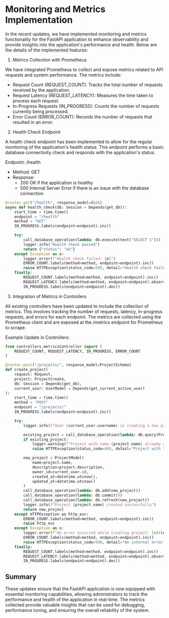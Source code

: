 # Monitoring and Metrics Implementation

In the recent updates, we have implemented monitoring and metrics functionality for the FastAPI application to enhance observability and provide insights into the application's performance and health. Below are the details of the implemented features:

1. Metrics Collection with Prometheus

We have integrated Prometheus to collect and expose metrics related to API requests and system performance. The metrics include:
- Request Count (REQUEST_COUNT): Tracks the total number of requests received by the application.
- Request Latency (REQUEST_LATENCY): Measures the time taken to process each request.
- In-Progress Requests (IN_PROGRESS): Counts the number of requests currently being processed.
- Error Count (ERROR_COUNT): Records the number of requests that resulted in an error.

2. Health Check Endpoint

A health check endpoint has been implemented to allow for the regular monitoring of the application's health status. This endpoint performs a basic database connectivity check and responds with the application's status.

Endpoint: /health
- Method: GET
- Response:
  - 200 OK if the application is healthy
  - 500 Internal Server Error if there is an issue with the database connection

```python
@router.get("/health", response_model=dict)
async def health_check(db: Session = Depends(get_db)):
    start_time = time.time()
    endpoint = "/health"
    method = "GET"
    IN_PROGRESS.labels(endpoint=endpoint).inc()

    try:
        call_database_operation(lambda: db.execute(text("SELECT 1")))
        logger.info("Health check passed")
        return {"status": "ok"}
    except Exception as e:
        logger.error(f"Health check failed: {e}")
        ERROR_COUNT.labels(method=method, endpoint=endpoint).inc()
        raise HTTPException(status_code=500, detail="Health check failed")
    finally:
        REQUEST_COUNT.labels(method=method, endpoint=endpoint).inc()
        REQUEST_LATENCY.labels(method=method, endpoint=endpoint).observe(time.time() - start_time)
        IN_PROGRESS.labels(endpoint=endpoint).dec()

```

3. Integration of Metrics in Controllers

All existing controllers have been updated to include the collection of metrics. This involves tracking the number of requests, latency, in-progress requests, and errors for each endpoint. The metrics are collected using the Prometheus client and are exposed at the /metrics endpoint for Prometheus to scrape.

Example Update in Controllers:
```python
from controllers.metricsController import (
    REQUEST_COUNT, REQUEST_LATENCY, IN_PROGRESS, ERROR_COUNT
)

@router.post("/projects/", response_model=ProjectSchema)
def create_project(
    request: Request,
    project: ProjectCreate,
    db: Session = Depends(get_db),
    current_user: UserModel = Depends(get_current_active_user)
):
    start_time = time.time()
    method = "POST"
    endpoint = "/projects/"
    IN_PROGRESS.labels(endpoint=endpoint).inc()

    try:
        logger.info(f"User {current_user.username} is creating a new project: {project.name}")

        existing_project = call_database_operation(lambda: db.query(ProjectModel).filter(ProjectModel.name == project.name).first())
        if existing_project:
            logger.warning(f"Project with name {project.name} already exists")
            raise HTTPException(status_code=400, detail="Project with this name already exists")

        new_project = ProjectModel(
            name=project.name,
            description=project.description,
            owner_id=current_user.id,
            created_at=datetime.utcnow(),
            updated_at=datetime.utcnow()
        )
        call_database_operation(lambda: db.add(new_project))
        call_database_operation(lambda: db.commit())
        call_database_operation(lambda: db.refresh(new_project))
        logger.info(f"Project {project.name} created successfully")
        return new_project
    except HTTPException as http_exc:
        ERROR_COUNT.labels(method=method, endpoint=endpoint).inc()
        raise http_exc
    except Exception as e:
        logger.error(f"An error occurred while creating project: {str(e)}")
        ERROR_COUNT.labels(method=method, endpoint=endpoint).inc()
        raise HTTPException(status_code=500, detail="An internal error occurred")
    finally:
        REQUEST_COUNT.labels(method=method, endpoint=endpoint).inc()
        REQUEST_LATENCY.labels(method=method, endpoint=endpoint).observe(time.time() - start_time)
        IN_PROGRESS.labels(endpoint=endpoint).dec()

```

## Summary
These updates ensure that the FastAPI application is now equipped with essential monitoring capabilities, allowing administrators to track the performance and health of the application in real-time. The metrics collected provide valuable insights that can be used for debugging, performance tuning, and ensuring the overall reliability of the system.